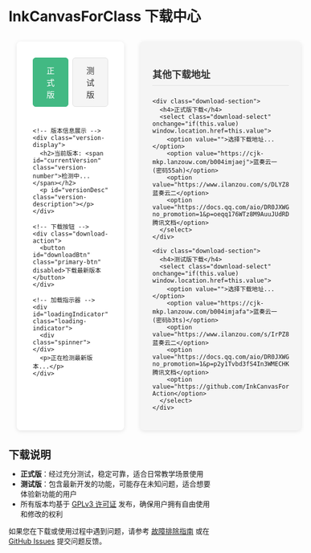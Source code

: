 # InkCanvasForClass 下载中心

<div class="download-wrapper">
  <!-- 主内容区 -->
  <div class="main-content">
    <!-- 版本选择器 -->
    <div class="version-tabs">
      <button id="stableBtn" class="version-tab active">正式版</button>
      <button id="betaBtn" class="version-tab">测试版</button>
    </div>

    <!-- 版本信息展示 -->
    <div class="version-display">
      <h2>当前版本: <span id="currentVersion" class="version-number">检测中...</span></h2>
      <p id="versionDesc" class="version-description"></p>
    </div>

    <!-- 下载按钮 -->
    <div class="download-action">
      <button id="downloadBtn" class="primary-btn" disabled>下载最新版本</button>
    </div>

    <!-- 加载指示器 -->
    <div id="loadingIndicator" class="loading-indicator">
      <div class="spinner"></div>
      <p>正在检测最新版本...</p>
    </div>
  </div>

  <!-- 备选下载区 -->
  <div class="alternative-downloads">
    <h3 class="section-title">其他下载地址</h3>
    
    <div class="download-section">
      <h4>正式版下载</h4>
      <select class="download-select" onchange="if(this.value) window.location.href=this.value">
        <option value="">选择下载地址...</option>
        <option value="https://cjk-mkp.lanzouw.com/b004imjaej">蓝奏云一 (密码55ah)</option>
        <option value="https://www.ilanzou.com/s/DLYZ827G">蓝奏云二</option>
        <option value="https://docs.qq.com/aio/DR0JXWGVNTUVkZ1F6?no_promotion=1&p=oeqq176WTz8M9AuuJUdRDV&_t=1752559307913&nlc=1&u=4a48533a5c554ac19bde80b8b4536db0">腾讯文档</option>
      </select>
    </div>
    
    <div class="download-section">
      <h4>测试版下载</h4>
      <select class="download-select" onchange="if(this.value) window.location.href=this.value">
        <option value="">选择下载地址...</option>
        <option value="https://cjk-mkp.lanzouw.com/b004imjafa">蓝奏云一 (密码b3ts)</option>
        <option value="https://www.ilanzou.com/s/IrPZ82Le">蓝奏云二</option>
        <option value="https://docs.qq.com/aio/DR0JXWGVNTUVkZ1F6?no_promotion=1&p=p2y1Tvbd3fS4In3WMECHKW&_t=1752559307913&nlc=1&u=4a48533a5c554ac19bde80b8b4536db0">腾讯文档</option>
        <option value="https://github.com/InkCanvasForClass/community/actions">GitHub Action</option>
      </select>
    </div>
  </div>
</div>

<style>
/* 基础样式重置与变量定义 */
:root {
  --primary-color: #42b983;
  --primary-dark: #359e75;
  --bg-light: #ffffff;
  --bg-soft: #f5f5f5;
  --text-primary: #333333;
  --text-secondary: #666666;
  --border-color: #e0e0e0;
  --shadow: 0 2px 8px rgba(0, 0, 0, 0.1);
  --transition: all 0.3s ease;
}

html.dark {
  --primary-color: #4fc08d;
  --primary-dark: #38a169;
  --bg-light: #1a1a1a;
  --bg-soft: #2a2a2a;
  --text-primary: #ffffff;
  --text-secondary: #bbbbbb;
  --border-color: #444444;
  --shadow: 0 2px 8px rgba(0, 0, 0, 0.3);
}

* {
  box-sizing: border-box;
  margin: 0;
  padding: 0;
}

/* 主容器布局 */
.download-wrapper {
  display: grid;
  grid-template-columns: 1fr 320px;
  gap: 2rem;
  margin: 2rem auto;
  max-width: 1200px;
  padding: 0 1rem;
}

/* 主内容区样式 */
.main-content {
  background: var(--bg-light);
  border-radius: 8px;
  padding: 2rem;
  box-shadow: var(--shadow);
  display: flex;
  flex-direction: column;
  gap: 1.5rem;
}

/* 版本选择器样式 */
.version-tabs {
  display: flex;
  gap: 0.5rem;
}

.version-tab {
  padding: 0.75rem 1.5rem;
  background: var(--bg-soft);
  border: 1px solid var(--border-color);
  border-radius: 6px;
  cursor: pointer;
  font-size: 1rem;
  transition: var(--transition);
  color: var(--text-primary);
}

.version-tab.active {
  background: var(--primary-color);
  color: white;
  border-color: var(--primary-color);
}

.version-tab:hover:not(.active) {
  border-color: var(--primary-color);
  color: var(--primary-color);
}

/* 版本信息展示 */
.version-display {
  padding: 1rem 0;
  border-bottom: 1px solid var(--border-color);
}

.version-number {
  color: var(--primary-color);
  font-weight: bold;
}

.version-description {
  color: var(--text-secondary);
  margin-top: 0.5rem;
  font-size: 0.95rem;
}

/* 下载按钮样式 */
.download-action {
  padding: 1rem 0;
}

.primary-btn {
  padding: 1rem 2rem;
  background: var(--primary-color);
  color: white;
  border: none;
  border-radius: 6px;
  font-size: 1.1rem;
  cursor: pointer;
  transition: var(--transition);
  display: inline-flex;
  align-items: center;
  gap: 0.5rem;
}

.primary-btn:hover:not(:disabled) {
  background: var(--primary-dark);
  transform: translateY(-2px);
}

.primary-btn:disabled {
  background: var(--border-color);
  cursor: not-allowed;
  transform: none;
}

/* 加载指示器 */
.loading-indicator {
  display: flex;
  align-items: center;
  gap: 1rem;
  color: var(--text-secondary);
  padding: 1rem 0;
}

.spinner {
  width: 24px;
  height: 24px;
  border: 3px solid var(--border-color);
  border-top-color: var(--primary-color);
  border-radius: 50%;
  animation: spin 1s linear infinite;
}

@keyframes spin {
  to { transform: rotate(360deg); }
}

/* 备选下载区样式 */
.alternative-downloads {
  background: var(--bg-soft);
  border-radius: 8px;
  padding: 1.5rem;
  box-shadow: var(--shadow);
  align-self: start;
}

.section-title {
  color: var(--text-primary);
  margin-bottom: 1.5rem;
  padding-bottom: 0.5rem;
  border-bottom: 1px solid var(--border-color);
  font-size: 1.2rem;
}

.download-section {
  margin-bottom: 1.5rem;
}

.download-section h4 {
  color: var(--text-primary);
  margin-bottom: 0.75rem;
  font-size: 1rem;
}

.download-select {
  width: 100%;
  padding: 0.75rem;
  border: 1px solid var(--border-color);
  border-radius: 6px;
  background: var(--bg-light);
  color: var(--text-primary);
  font-size: 0.95rem;
  cursor: pointer;
  transition: var(--transition);
}

.download-select:focus {
  outline: none;
  border-color: var(--primary-color);
}

/* 响应式设计优化 */
@media (max-width: 768px) {
  .download-wrapper {
    grid-template-columns: 1fr;
  }
  
  .main-content {
    padding: 1.5rem;
  }
  
  .version-tabs {
    flex-wrap: wrap;
  }
  
  .primary-btn {
    width: 100%;
    justify-content: center;
  }
}

/* 无障碍访问优化 */
.version-tab:focus,
.primary-btn:focus,
.download-select:focus {
  outline: 2px solid var(--primary-color);
  outline-offset: 2px;
}
</style>

<script>
(function() {
  // 版本通道配置
  const versionConfig = {
    stable: {
      versionUrl: 'https://raw.githubusercontent.com/InkCanvasForClass/community/main/versions/stable.txt',
      downloadTemplate: 'https://github.com/InkCanvasForClass/community/releases/download/v{version}/ICC-CE_v{version}.exe',
      fallbackVersion: '1.7.0.0',
      description: '这是稳定的正式发布版本，适合日常教学使用。'
    },
    beta: {
      versionUrl: 'https://raw.githubusercontent.com/InkCanvasForClass/community/main/versions/beta.txt',
      downloadTemplate: 'https://github.com/InkCanvasForClass/community/releases/download/v{version}-beta/ICC-CE_v{version}-beta.exe',
      fallbackVersion: '1.7.0.5',
      description: '这是测试版本，包含最新功能，但可能存在不稳定因素。'
    }
  };
  
  // DOM元素
  const elements = {
    stableBtn: document.getElementById('stableBtn'),
    betaBtn: document.getElementById('betaBtn'),
    currentVersion: document.getElementById('currentVersion'),
    versionDesc: document.getElementById('versionDesc'),
    downloadBtn: document.getElementById('downloadBtn'),
    loadingIndicator: document.getElementById('loadingIndicator')
  };
  
  // 状态管理
  let state = {
    currentChannel: 'stable',
    latestVersion: '',
    isLoading: true
  };
  
  // 初始化
  function init() {
    bindEvents();
    checkLatestVersion(state.currentChannel);
  }
  
  // 事件绑定
  function bindEvents() {
    elements.stableBtn.addEventListener('click', () => switchChannel('stable'));
    elements.betaBtn.addEventListener('click', () => switchChannel('beta'));
    elements.downloadBtn.addEventListener('click', downloadLatestVersion);
  }
  
  // 切换版本通道
  function switchChannel(channel) {
    if (channel === state.currentChannel) return;
    
    // 更新状态
    state.currentChannel = channel;
    state.latestVersion = '';
    state.isLoading = true;
    
    // 更新UI
    elements.stableBtn.classList.toggle('active', channel === 'stable');
    elements.betaBtn.classList.toggle('active', channel === 'beta');
    elements.currentVersion.textContent = '检测中...';
    elements.versionDesc.textContent = '';
    elements.downloadBtn.disabled = true;
    elements.loadingIndicator.style.display = 'flex';
    
    // 检查版本
    checkLatestVersion(channel);
  }
  
  // 检查最新版本
  function checkLatestVersion(channel) {
    // 先尝试GitHub API
    fetchGitHubAPI(channel)
      .catch(() => {
        // API失败尝试直接获取版本文件
        return fetchVersionFile(channel, 'https://corsproxy.io/?')
          .catch(() => {
            // 第一个代理失败尝试第二个
            return fetchVersionFile(channel, 'https://cors-anywhere.herokuapp.com/')
              .catch(() => {
                // 所有尝试失败使用备用数据
                useFallbackVersion(channel);
                throw new Error('所有获取方式失败');
              });
          });
      });
  }
  
  // 从GitHub API获取版本
  function fetchGitHubAPI(channel) {
    const apiUrl = channel === 'stable'
      ? 'https://api.github.com/repos/InkCanvasForClass/community/releases/latest'
      : 'https://api.github.com/repos/InkCanvasForClass/community/releases';
      
    return fetch(apiUrl)
      .then(response => {
        if (!response.ok) throw new Error(`API请求失败: ${response.status}`);
        return response.json();
      })
      .then(data => {
        let versionData;
        if (channel === 'beta') {
          // 测试版取最新预发布版本
          versionData = data.find(release => release.prerelease) || data[0];
        } else {
          versionData = data;
        }
        
        if (!versionData) throw new Error('未找到版本信息');
        
        // 解析版本号
        state.latestVersion = versionData.tag_name.replace('v', '').replace('-beta', '');
        updateVersionUI(channel);
      });
  }
  
  // 从版本文件获取版本
  function fetchVersionFile(channel, proxy) {
    const config = versionConfig[channel];
    const targetUrl = encodeURIComponent(config.versionUrl);
    
    return fetch(`${proxy}${targetUrl}`)
      .then(response => {
        if (!response.ok) throw new Error(`网络错误: ${response.status}`);
        return response.text();
      })
      .then(data => {
        // 解析版本号
        const version = data.trim().split('\n')[0].replace('v', '');
        if (!version) throw new Error('版本号解析失败');
        
        state.latestVersion = version;
        updateVersionUI(channel);
      });
  }
  
  // 使用备用版本数据
  function useFallbackVersion(channel) {
    const config = versionConfig[channel];
    state.latestVersion = config.fallbackVersion;
    updateVersionUI(channel);
  }
  
  // 更新版本信息UI
  function updateVersionUI(channel) {
    state.isLoading = false;
    const config = versionConfig[channel];
    
    elements.loadingIndicator.style.display = 'none';
    elements.currentVersion.textContent = state.latestVersion;
    elements.versionDesc.textContent = config.description;
    elements.downloadBtn.disabled = false;
  }
  
  // 下载最新版本
  function downloadLatestVersion() {
    if (!state.latestVersion) {
      alert('无法获取最新版本信息，请尝试其他下载方式');
      return;
    }
    
    const config = versionConfig[state.currentChannel];
    const downloadUrl = config.downloadTemplate.replace(/{version}/g, state.latestVersion);
    window.open(downloadUrl, '_blank');
  }
  
  // 初始化执行
  init();
})();
</script>

## 下载说明

- **正式版**：经过充分测试，稳定可靠，适合日常教学场景使用
- **测试版**：包含最新开发的功能，可能存在未知问题，适合想要体验新功能的用户
- 所有版本均基于 [GPLv3 许可证](https://www.gnu.org/licenses/gpl-3.0.html) 发布，确保用户拥有自由使用和修改的权利

如果您在下载或使用过程中遇到问题，请参考 [故障排除指南](/guide/troubleshooting) 或在 [GitHub Issues](https://github.com/InkCanvasForClass/community/issues) 提交问题反馈。
